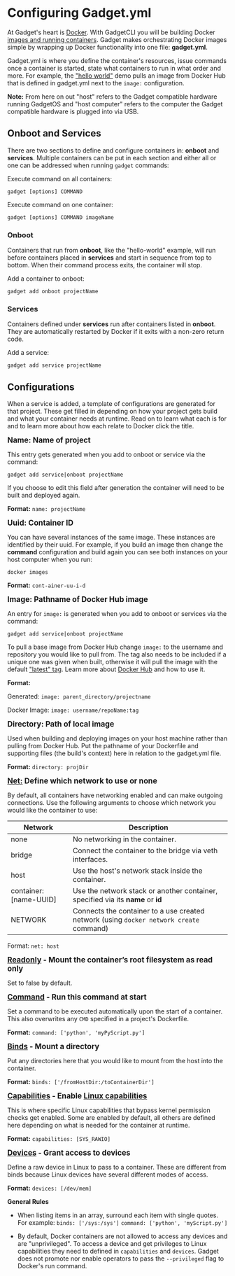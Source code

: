# Configuring Gadget.yml

At Gadget's heart is [Docker](https://docs.docker.com/). With GadgetCLI you will be building Docker [images and running containers](https://docs.docker.com/get-started/#a-brief-explanation-of-containers). Gadget makes orchestrating Docker images simple by wrapping up Docker functionality into one file: **gadget.yml**. 

Gadget.yml is where you define the container's resources, issue commands once a container is started, state what containers to run in what order and more. For example, the ["hello world"](http://ntc-docs-unstable.surge.sh/gadget.html#hello-world) demo pulls an image from Docker Hub that is defined in gadget.yml next to the `image:` configuration.  

**Note:** From here on out "host" refers to the Gadget compatible hardware running GadgetOS and "host computer" refers to the computer the Gadget compatible hardware is plugged into via USB.

## Onboot and Services

There are two sections to define and configure containers in: **onboot** and **services**. Multiple containers can be put in each section and either all or one can be addressed when running `gadget` commands:

Execute command on all containers:

```
gadget [options] COMMAND 
```

Execute command on one container:

```
gadget [options] COMMAND imageName
```

### Onboot

Containers that run from **onboot**, like the "hello-world" example, will run before containers placed in **services** and start in sequence from top to bottom. When their command process exits, the container will stop. 

Add a container to onboot:

```
gadget add onboot projectName
```

### Services

Containers defined under **services** run after containers listed in **onboot**. They are automatically restarted by Docker if it exits with a non-zero return code. 

Add a service:

```
gadget add service projectName
```

## Configurations

When a service is added, a template of configurations are generated for that project. These get filled in depending on how your project gets build and what your container needs at runtime. Read on to learn what each is for and to learn more about how each relate to Docker click the title.

<span style="font-size: 17px">**Name: Name of project**</span>

This entry gets generated when you add to onboot or service via the command:

```	
gadget add service|onboot projectName
``` 
	
If you choose to edit this field after generation the container will need to be built and deployed again.

__Format:__ `name: projectName`

<span style="font-size: 17px">**Uuid: Container ID**</span>

You can have several instances of the same image. These instances are identified by their uuid. For example, if you build an image then change the **command** configuration and build again you can see both instances on your host computer when you run:
	
```
docker images
```
__Format:__ `cont-ainer-uu-i-d`	

<span style="font-size: 17px">**Image: Pathname of Docker Hub image**</span>

An entry for `image:` is generated when you add to onboot or services via the command:

```
gadget add service|onboot projectName
```
	
To pull a base image from Docker Hub change `image:` to the username and repository you would like to pull from. The tag also needs to be included if a unique one was given when built, otherwise it will pull the image with the default ["latest" tag](https://docs.docker.com/get-started/part2/#tag-the-image). Learn more about [Docker Hub](https://docs.docker.com/docker-hub/) and how to use it.

__Format:__

Generated: `image: parent_directory/projectname`

Docker Image: `image: username/repoName:tag`
	
<span style="font-size: 17px">**Directory: Path of local image**</span>

Used when building and deploying images on your host machine rather than pulling from Docker Hub. Put the pathname of your Dockerfile and supporting files (the build's context) here in relation to the gadget.yml file. 

__Format:__ `directory: projDir`
	
<span style="font-size: 17px">**[Net:](https://docs.docker.com/engine/reference/run/#network-settings) Define which network to use or none**</span>

By default, all containers have networking enabled and can make outgoing connections. Use the following arguments to choose which network you would like the container to use:

| Network                | Description                                                                             |
|------------------------|-----------------------------------------------------------------------------------------|
| none                   | No networking in the container.                                                         |
| bridge                 | Connect the container to the bridge via veth interfaces.                                |
| host                   | Use the host's network stack inside the container.                                      |
| container: [name-UUID] | Use the network stack or another container, specified via its __name__ or __id__        |
| NETWORK                | Connects the container to a use created network (using `docker network create` command) |

Format: `net: host`  

<span style="font-size: 17px">**[Readonly](https://docs.docker.com/engine/reference/commandline/run/#usage) - Mount the container’s root filesystem as read only**</span>

Set to false by default.

<span style="font-size: 17px">**[Command](https://docs.docker.com/engine/reference/builder/#cmd) - Run this command at start**</span>
	
Set a command to be executed automatically upon the start of a container. This also overwrites any `CMD` specified in a project's Dockerfile.

__Format:__ `command: ['python', 'myPyScript.py']`
	
<span style="font-size: 17px">**[Binds](https://docs.docker.com/engine/reference/commandline/run/#mount-volume--v-read-only) - Mount a directory**</span> 
	
Put any directories here that you would like to mount from the host into the container. 

__Format:__ `binds: ['/fromHostDir:/toContainerDir']`

<span style="font-size: 17px">**[Capabilities](https://docs.docker.com/engine/reference/run/#runtime-privilege-and-linux-capabilities) - Enable [Linux capabilities](http://man7.org/linux/man-pages/man7/capabilities.7.html)**</span>
	
This is where specific Linux capabilities that bypass kernel permission checks get enabled. Some are enabled by default, all others are defined here depending on what is needed for the container at runtime.

__Format:__ `capabilities: [SYS_RAWIO]`

<span style="font-size: 17px">**[Devices](https://docs.docker.com/engine/reference/run/#runtime-privilege-and-linux-capabilities) - Grant access to devices**</span>
	
Define a raw device in Linux to pass to a container. These are different from binds because Linux devices have several different modes of access.

__Format:__ `devices: [/dev/mem]`

**General Rules**

* When listing items in an array, surround each item with single quotes. For example:
	`binds: ['/sys:/sys']`
	`command: ['python', 'myScript.py']`
	
* By default, Docker containers are not allowed to access any devices and are "unprivileged". To access a device and get privileges to Linux capabilities they need to defined in `capabilities` and `devices`. Gadget does not promote nor enable operators to pass the `--privileged` flag to Docker's run command.





